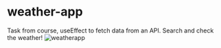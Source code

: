 # weather-app
Task from course,  useEffect to fetch data from an API. Search and check the weather!
![weatherapp](https://user-images.githubusercontent.com/112859791/218456490-3cfcef4f-805f-48c5-8f62-0ca4c1ef4a95.png)
